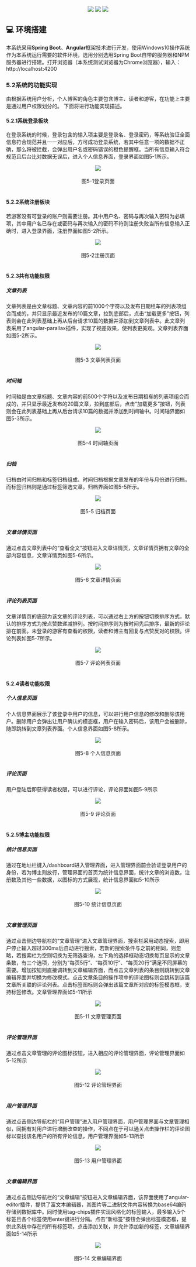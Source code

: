 <div align="center">
    <a href="https://gitstar-ranking.com/repositories"> <img src="https://badgen.net/badge/Rank/13?icon=github&color=4ab8a1"></a>
    <a href="https://github.com/JacoobH/personal-blog-angular2"> <img src="https://badgen.net/github/stars/JacoobH/personal-blog-angular2?icon=github&color=4ab8a1"></a>
    <a href="https://github.com/JacoobH/personal-blog-angular2"> <img src="https://badgen.net/github/forks/JacoobH/personal-blog-angular2?icon=github&color=4ab8a1"></a>
</div>

## :computer: 环境搭建

本系统采用**Spring Boot**、**Angular**框架技术进行开发，使用Windows10操作系统作为本系统运行需要的软件环境，选用分别选用Spring Boot自带的服务器和NPM服务器进行搭建。打开浏览器（本系统测试浏览器为Chrome浏览器），输入：
http://localhost:4200
### 5.2系统的功能实现
由根据系统用户分析，个人博客的角色主要包含博主、读者和游客，在功能上主要是通过用户权限划分的。 下面将进行功能实现描述。
#### 5.2.1系统登录板块
在登录系统的时候，登录包含的输入项主要是登录名、登录密码，等系统验证全面信息符合规范并且一一对应后，方可成功登录系统，若其中任意一项的数据不正确，那么将被拦截，会弹出用户名或密码错误的橙色提醒框。当所有信息输入符合规范且后台比对数据无误后，进入个人信息界面，登录界面如图5-1所示。
 <div align="center"> <img src="https://github.com/JacoobH/personal-blog-angular2/blob/master/images/%E5%BE%AE%E4%BF%A1%E5%9B%BE%E7%89%87_20210310185055.png"/> </div><br>
<div align="center">图5-1登录页面</div><br>

#### 5.2.2系统注册板块
若游客没有可登录的账户则需要注册。其中用户名、密码与再次输入密码为必填项，其中用户名已存在或密码与再次输入的密码不符则注册失败当所有信息输入正确时，进入登录界面，注册界面如图5-2所示。
<div align="center"> <img src="https://github.com/JacoobH/personal-blog-angular2/blob/master/images/%E5%BE%AE%E4%BF%A1%E5%9B%BE%E7%89%87_20210310185110.png"/> </div><br>
<div align="center">图5-2注册页面</div><br>

#### 5.2.3共有功能权限
##### 文章列表
文章列表是由文章标题、文章内容的前1000个字符以及发布日期租车的列表项组合而成的，并只显示最近发布的10篇文章，拉到底部后，点击“加载更多”按钮，列表则会在此列表基础上再从后台请求10篇的数据并添加到文章列表中。此文章列表采用了angular-parallax插件，实现了视差效果，使列表更美观。文章列表界面如图5-2所示。

<div align="center"> <img src="https://github.com/JacoobH/personal-blog-angular2/blob/master/images/%E5%BE%AE%E4%BF%A1%E5%9B%BE%E7%89%87_20210310185117.png"/> </div><br>
 <div align="center">图5-3 文章列表页面</div><br>


##### 时间轴
时间轴是由文章标题、文章内容的前500个字符以及发布日期租车的列表项组合而成的，并只显示最近发布的20篇文章，拉到底部后，点击“加载更多”按钮，列表则会在此列表基础上再从后台请求10篇的数据并添加到时间轴中。时间轴界面如图5-3所示。
<div align="center"> <img src="https://github.com/JacoobH/personal-blog-angular2/blob/master/images/%E5%BE%AE%E4%BF%A1%E5%9B%BE%E7%89%87_20210310185122.png"/> </div><br>
  <div align="center">图5-4 时间轴页面</div><br>


##### 归档
归档由时间归档和标签归档组成、时间归档根据文章发布的年份与月份进行归档，而标签归档则是通过标签筛选文章。归档界面如图5-5所示。
<div align="center"> <img src="https://github.com/JacoobH/personal-blog-angular2/blob/master/images/%E5%BE%AE%E4%BF%A1%E5%9B%BE%E7%89%87_20210310185129.png"/> </div><br>

   <div align="center">图5-5 归档页面</div><br>

##### 文章详情页面
通过点击文章列表中的“查看全文”按钮进入文章详情页，文章详情页拥有文章的全部内容信息，文章详情页如图5-6所示。
<div align="center"> <img src="https://github.com/JacoobH/personal-blog-angular2/blob/master/images/%E5%BE%AE%E4%BF%A1%E5%9B%BE%E7%89%87_20210310185134.png"/> </div><br>
     <div align="center">图5-6 文章详情页面</div><br>


##### 评论列表页面
文章详情页的底部为该文章的评论列表，可以通过右上方的按钮切换排序方式，默认的排序方式为按点赞数递减排列。按时间排序则为按时间先后排序，最新的评论排在前面。未登录的游客有查看的权限，读者和博主有回复与点赞反对的权限。评论列表如图5-7所示。
<div align="center"> <img src="https://github.com/JacoobH/personal-blog-angular2/blob/master/images/%E5%BE%AE%E4%BF%A1%E5%9B%BE%E7%89%87_20210310185139.png"/> </div><br>
  <div align="center">图5-7 评论列表页面</div><br>

#### 5.2.4读者功能权限

##### 个人信息页面
个人信息界面展示了该登录中用户的信息，可以进行用户信息的修改和删除该用户。删除用户会弹出让用户确认的模态框，用户在输入密码后，该用户会被删除，随即跳转到文章列表界面。个人信息界面如图5-8所示。
<div align="center"> <img src="https://github.com/JacoobH/personal-blog-angular2/blob/master/images/%E5%BE%AE%E4%BF%A1%E5%9B%BE%E7%89%87_20210310185146.png"/> </div><br>

<div align="center">图5-8 个人信息页面</div><br>

##### 评论页面
用户登陆后即获得读者权限，可以进行评论，评论界面如图5-9所示
<div align="center"> <img src="https://github.com/JacoobH/personal-blog-angular2/blob/master/images/%E5%BE%AE%E4%BF%A1%E5%9B%BE%E7%89%87_20210310185151.png"/> </div><br>

 <div align="center">图5-9 评论页面</div><br>


#### 5.2.5博主功能权限
##### 统计信息页面
通过在地址栏键入/dashboard进入管理界面，进入管理界面前会验证登录用户的身份，若为博主则放行，管理界面的首页为统计信息界面，统计文章的浏览数，注册数及其他一些数据，以图标的方式展现，统计信息界面如5-10所示
<div align="center"> <img src="https://github.com/JacoobH/personal-blog-angular2/blob/master/images/%E5%BE%AE%E4%BF%A1%E5%9B%BE%E7%89%87_20210310185158.png"/> </div><br>
 <div align="center">图5-10 统计信息页面</div><br>


##### 文章管理页面
通过点击侧边导航栏的“文章管理”进入文章管理界面，搜索栏采用动态搜索，即用户停止输入超过300ms后自动进行搜索，若新的搜索条件与之前的相同，则忽略，若搜索栏为空则切换为无筛选查询，左下角的选择框动态切换每页显示的文章条数，有三个选项，分别为“每页5行”、“每页10行”、“每页20行”满足不同屏幕的需要。增加按钮则直接调转到文章编辑界面，而点击文章列表的条目则跳转到文章编辑界面并切换为修改模式。点击文章条目的操作项中的评论图标则会跳转到该篇文章所关联的评论列表。点击标签图标则会弹出该篇文章所对应的标签模态框，支持标签修改。文章管理界面如5-11所示
<div align="center"> <img src="https://github.com/JacoobH/personal-blog-angular2/blob/master/images/%E5%BE%AE%E4%BF%A1%E5%9B%BE%E7%89%87_20210310185203.png"/> </div><br>
 <div align="center">图5-11 文章管理页面</div><br>


##### 评论管理界面
通过点击文章管理的评论图标按钮，进入相应的评论管理界面，评论管理界面如5-12所示
<div align="center"> <img src="https://github.com/JacoobH/personal-blog-angular2/blob/master/images/%E5%BE%AE%E4%BF%A1%E5%9B%BE%E7%89%87_20210310185209.png"/> </div><br>

 <div align="center">图5-12 评论管理界面</div><br>


##### 用户管理界面
通过点击侧边导航栏的“用户管理”进入用户管理界面，用户管理界面与文章管理相似，同拥有对用户进行增删改查的操作，不同点在于可以通关点击操作栏的评论图标以查找该名用户的所有评论信息，用户管理界面如5-13所示
<div align="center"> <img src="https://github.com/JacoobH/personal-blog-angular2/blob/master/images/%E5%BE%AE%E4%BF%A1%E5%9B%BE%E7%89%87_20210310185214.png"/> </div><br>
 <div align="center">图5-13 用户管理界面</div><br>


##### 文章编辑界面
通过点击侧边导航栏的“文章编辑”按钮进入文章编辑界面，该界面使用了angular-editor插件，提供了富文本编辑器，其图片等二进制文件内容转换为base64编码存储到数据库中。同时使用tag-chips插件实现风格化的标签输入，最多输入5个标签且各个标签使用enter键进行分隔。点击“新标签”按钮会弹出标签模态框，提供此系统中存在的所有标签项，点击添加关联，并允许添加新的标签，文章编辑界面如5-14所示
<div align="center"> <img src="https://github.com/JacoobH/personal-blog-angular2/blob/master/images/%E5%BE%AE%E4%BF%A1%E5%9B%BE%E7%89%87_20210310185218.png"/> </div><br>
 <div align="center">图5-14 文章编辑界面</div><br>

